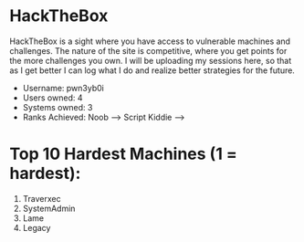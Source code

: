 # HackTheBox

HackTheBox is a sight where you have access to vulnerable machines and challenges. The nature of the site is competitive, where you get
points for the more challenges you own. I will be uploading my sessions here, so that as I get better I can log what I do and realize
better strategies for the future.

- Username: pwn3yb0i
- Users owned: 4
- Systems owned: 3
- Ranks Achieved:
Noob --> Script Kiddie --> 

# Top 10 Hardest Machines (1 = hardest):
1. Traverxec
2. SystemAdmin
3. Lame
4. Legacy
